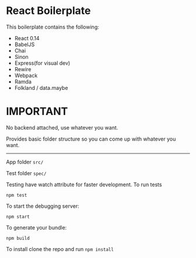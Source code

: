 React Boilerplate
=================

This boilerplate contains the following:

- React 0.14
- BabelJS
- Chai
- Sinon
- Express(for visual dev)
- Rewire
- Webpack
- Ramda
- Folkland / data.maybe

IMPORTANT
=========

No backend attached, use whatever you want.


Provides basic folder structure so you can come up with whatever you want.

-------

App folder
`src/`

Test folder
`spec/`

Testing have watch attribute for faster development. To run tests

`npm test`

To start the debugging server:

`npm start`

To generate your bundle:

`npm build`


To install clone the repo and run `npm install`